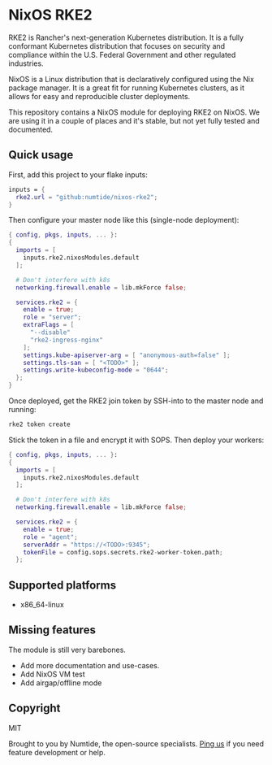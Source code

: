 # NixOS RKE2

RKE2 is Rancher's next-generation Kubernetes distribution. It is a fully conformant Kubernetes distribution that focuses on security and compliance within the U.S. Federal Government and other regulated industries.

NixOS is a Linux distribution that is declaratively configured using the Nix package manager. It is a great fit for running Kubernetes clusters, as it allows for easy and reproducible cluster deployments.

This repository contains a NixOS module for deploying RKE2 on NixOS. We are using it in a couple of places and it's stable, but not yet fully tested and documented.

## Quick usage

First, add this project to your flake inputs:

```nix
inputs = {
  rke2.url = "github:numtide/nixos-rke2";
}
```

Then configure your master node like this (single-node deployment):

```nix
{ config, pkgs, inputs, ... }:
{
  imports = [
    inputs.rke2.nixosModules.default
  ];

  # Don't interfere with k8s
  networking.firewall.enable = lib.mkForce false;

  services.rke2 = {
    enable = true;
    role = "server";
    extraFlags = [
      "--disable"
      "rke2-ingress-nginx"
    ];
    settings.kube-apiserver-arg = [ "anonymous-auth=false" ];
    settings.tls-san = [ "<TODO>" ];
    settings.write-kubeconfig-mode = "0644";
  };
}
```

Once deployed, get the RKE2 join token by SSH-into to the master node and running:

```sh
rke2 token create
```

Stick the token in a file and encrypt it with SOPS. Then deploy your workers:

```nix
{ config, pkgs, inputs, ... }:
{
  imports = [
    inputs.rke2.nixosModules.default
  ];

  # Don't interfere with k8s
  networking.firewall.enable = lib.mkForce false;

  services.rke2 = {  
    enable = true;                                                         
    role = "agent";                                                           
    serverAddr = "https://<TODO>:9345";                                    
    tokenFile = config.sops.secrets.rke2-worker-token.path;                   
  };
```

## Supported platforms

* x86_64-linux

## Missing features

The module is still very barebones.

* Add more documentation and use-cases.
* Add NixOS VM test
* Add airgap/offline mode

## Copyright

MIT

Brought to you by Numtide, the open-source specialists. [Ping us](https://numtide.com/contact) if you need feature development or help.
